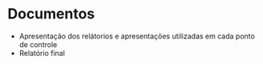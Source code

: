 # Documentos
+ Apresentação dos relátorios e apresentações utilizadas em cada ponto de controle
+ Relatório final
